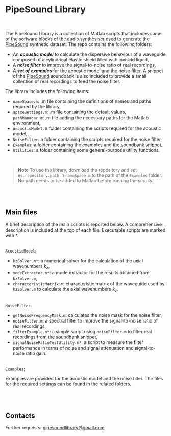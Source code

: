 # PipeSound Library     

&nbsp; 

The PipeSound Library is a collection of Matlab scripts that includes some of the software blocks of the audio synthesiser used to generate the [PipeSound](https://doi.org/10.5281/zenodo.7615371) synthetic dataset. The repo contains the following folders:

- An ***acoustic model*** to calculate the dispersive behaviour of a waveguide composed of a cylindrical elastic shield filled with inviscid liquid,
- A ***noise filter*** to improve the signal-to-noise ratio of real recordings,
- A ***set of examples*** for the acoustic model and the noise filter. A snippet of the [PipeSound](https://doi.org/10.5281/zenodo.7615371) soundbank is also included to provide a small collection of real recordings to feed the noise filter.

The library includes the following items:

- ``nameSpace.m``: .m file containing the definitions of names and paths required by the library,  
- ``spaceSettings.m``: .m file containing the default values,  
 ``pathManager.m``: .m file adding the necessary paths for the Matlab environment,  
- ``AcousticModel``: a folder containing the scripts required for the acoustic model,  
- ``NoiseFilter``: a folder containing the scripts required for the noise filter,  
- ``Examples``: a folder containing the examples and the soundbank snippet,  
- ``Utilities``: a folder containing some general-purpose utility functions.  

&nbsp;   
>**Note**
>To use the library, download the repository and set ``ns.repository.path`` in ``nameSpace.m`` to the path of the ``Examples`` folder. No path needs to be added to Matlab before running the scripts.


&nbsp;    
&nbsp;  
## Main files   

A brief description of the main scripts is reported below. A comprehensive description is included at the top of each file. Executable scripts are marked with *.   

&nbsp;   
``AcousticModel``:

- ``kzSolver.m*``: a numerical solver for the calculation of the axial wavenumbers *k<sub>z</sub>*,
- ``modeExtractor.m*``: a mode extractor for the results obtained from ``kzSolver.m``,
- ``characteristicMatrix.m``: characteristic matrix of the waveguide used by ``kzSolver.m`` to calculate the axial wavenumbers *k<sub>z</sub>*.

&nbsp;  
``NoiseFilter``:

- ``getNoiseFrequencyMask.m``: calculates the noise mask for the noise filter,
- ``noiseFilter.m``: a spectral filter to improve the signal-to-noise ratio of real recordings,
- ``filterExample.m*``: a simple script using ``noiseFilter.m`` to filter real recordings from the soundbank snippet,
- ``signalNoiseRatioTestUtility.m*``: a script to measure the filter performance in terms of noise and signal attenuation and signal-to-noise ratio gain.

&nbsp;  
``Examples``:

Examples are provided for the acoustic model and the noise filter. The files for the required settings can be found in the related folders.


&nbsp;    
&nbsp; 

## Contacts   

Further requests: <pipesoundlibrary@gmail.com>





